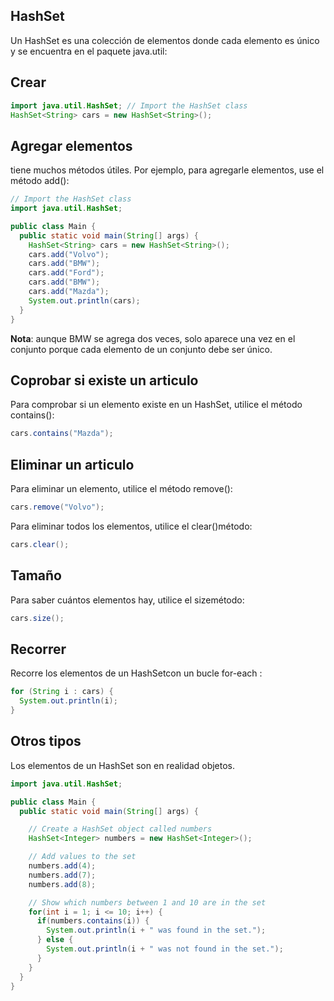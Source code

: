 ## HashSet
Un HashSet es una colección de elementos donde cada elemento es único y se encuentra en el paquete java.util:

## Crear

```java  
import java.util.HashSet; // Import the HashSet class
HashSet<String> cars = new HashSet<String>();
```

## Agregar elementos
tiene muchos métodos útiles. Por ejemplo, para agregarle elementos, use el método add():

```java  
// Import the HashSet class
import java.util.HashSet;

public class Main {
  public static void main(String[] args) {
    HashSet<String> cars = new HashSet<String>();
    cars.add("Volvo");
    cars.add("BMW");
    cars.add("Ford");
    cars.add("BMW");
    cars.add("Mazda");
    System.out.println(cars);
  }
}
```

**Nota**: aunque BMW se agrega dos veces, solo aparece una vez en el conjunto porque cada elemento de un conjunto debe ser único.

## Coprobar si existe un articulo
Para comprobar si un elemento existe en un HashSet, utilice el método contains():

```java  
cars.contains("Mazda");
```

## Eliminar un articulo
Para eliminar un elemento, utilice el método remove():

```java  
cars.remove("Volvo");
```

Para eliminar todos los elementos, utilice el clear()método:

```java  
cars.clear();
```

## Tamaño
Para saber cuántos elementos hay, utilice el sizemétodo:

```java  
cars.size();
```

## Recorrer
Recorre los elementos de un HashSetcon un bucle for-each :

```java  
for (String i : cars) {
  System.out.println(i);
}
```

## Otros tipos
Los elementos de un HashSet son en realidad objetos. 

```java  
import java.util.HashSet;

public class Main {
  public static void main(String[] args) {

    // Create a HashSet object called numbers
    HashSet<Integer> numbers = new HashSet<Integer>();

    // Add values to the set
    numbers.add(4);
    numbers.add(7);
    numbers.add(8);

    // Show which numbers between 1 and 10 are in the set
    for(int i = 1; i <= 10; i++) {
      if(numbers.contains(i)) {
        System.out.println(i + " was found in the set.");
      } else {
        System.out.println(i + " was not found in the set.");
      }
    }
  }
}
```